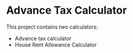 # Advance Tax Calculator 

This project contains two calculators:
- Advance tax calculator
- House Rent Allowance Calculator

